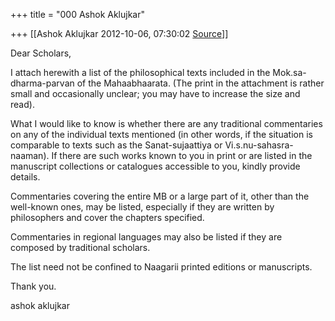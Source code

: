 +++
title = "000 Ashok Aklujkar"

+++
[[Ashok Aklujkar	2012-10-06, 07:30:02 [Source](https://groups.google.com/g/bvparishat/c/BnupIwpR8Y4)]]



Dear Scholars,  
  
I attach herewith a list of the philosophical texts included in the Mok.sa-dharma-parvan of the Mahaabhaarata. (The print in the attachment is rather small and occasionally unclear; you may have to increase the size and read).  
  
What I would like to know is whether there are any traditional commentaries on any of the individual texts mentioned (in other words, if the situation is comparable to texts such as the Sanat-sujaattiya or Vi.s.nu-sahasra-naaman). If there are such works known to you in print or are listed in the manuscript collections or catalogues accessible to you, kindly provide details.  
  
Commentaries covering the entire MB or a large part of it, other than the well-known ones, may be listed, especially if they are written by philosophers and cover the chapters specified.  
  
Commentaries in regional languages may also be listed if they are composed by traditional scholars.  
  
The list need not be confined to Naagarii printed editions or manuscripts.  
  
Thank you.  
  
ashok aklujkar  
  
  

